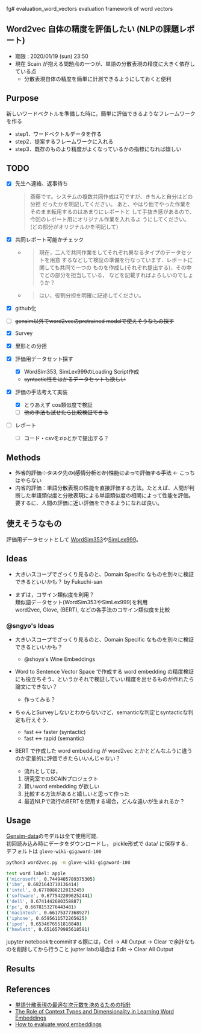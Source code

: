 fg# evaluation_word_vectors
evaluation framework of word vectors

## Word2vec 自体の精度を評価したい (NLPの課題レポート)
- 期限 : 2020/01/19 (sun) 23:50
- 現在 Scain が抱える問題点の一つが、単語の分散表現の精度に大きく依存している点
  - 分散表現自体の精度を簡単に計測できるようにしておくと便利
  
## Purpose
新しいワードベクトルを準備した時に，簡単に評価できるようなフレームワークを作る
- step1．ワードベクトルデータを作る
- step2．提案するフレームワークに入れる
- step3．既存のものより精度がよくなっているかの指標になれば嬉しい

## TODO
- [x] 先生へ連絡、返事待ち 
    > 斎藤です。システムの複数共同作成は可ですが、きちんと自分はどの分担
    だったかを明記してください。
    あと、やはり他でやった作業をそのまま転用するのはあまりにレポートと
    して手抜き感があるので、今回のレポート用にオリジナル作業を入れるよ
    うにしてください。(どの部分がオリジナルかを明記して)
- [x] 共同レポート可能かチェック
  - > 現在，二人で共同作業をしてそれぞれ異なるタイプのデータセットを用意
  するなどして検証の準備を行なっています．レポートに関しても共同で一つの
  ものを作成し(それぞれ提出する)，その中でどの部分を担当している，
  などを記載すればよろしいのでしょうか？
  - > はい、役割分担を明確に記述してください。
  
- [x] github化
- [ ] ~~gensim以外でword2vecのpretrained modelで使えそうなもの探す~~
- [x] Survey
- [x] 里形との分担
- [x] 評価用データセット探す
  - [x] WordSim353, SimLex999のLoading Script作成
  - ~~syntactic性をはかるデータセットも欲しい~~
- [x] 評価の手法考えて実装
  - [x] とりあえず cos類似度で検証
  - [ ] ~~他の手法も試せたら比較検証できる~~
- [ ] レポート
  - [ ] コード・csvをzipとかで提出する？


## Methods
- ~~外省的評価：タスク先の(感情分析とか)性能によって評価する手法~~  ← こっちはやらない
- 内省的評価：単語分散表現の性能を直接評価する方法。たとえば、人間が判断した単語類似度と分散表現による単語類似度の相関によって性能を評価。要するに、人間の評価に近い評価をできるようになれば良い。

## 使えそうなもの
評価用データセットとして [WordSim353](http://www.cs.technion.ac.il/~gabr/resources/data/wordsim353/)や[SimLex999](https://fh295.github.io//simlex.html)。

## Ideas
- 大きいスコープでざっくり見るのと、Domain Specific なものを別々に検証できるといいかも？ by Fukuchi-san

- まずは，コサイン類似度を利用？  
    類似語データセット(WordSim353やSimLex999)を利用  
    word2vec, Glove, (BERT), などの各手法のコサイン類似度を比較


### @sngyo's Ideas
- 大きいスコープでざっくり見るのと、Domain Specific なものを別々に検証できるといいかも？
  - @shoya's Wine Embeddings
- Word to Sentence Vector Space で作成する word embedding の精度検証にも役立ちそう、というかそれで検証していい精度を出せるものが作れたら論文にできない？
  - 作ってみる？
- ちゃんとSurveyしないとわからないけど，semanticな判定とsyntacticな判定も行えそう．
  - fast <-> faster  (syntactic)
  - fast <-> rapid  (semantic)

- BERT で作成した word embedding が word2vec とかとどんなふうに違うのか定量的に評価できたらいいんじゃない？
  - 流れとしては，
  1. 研究室でのSCAINプロジェクト
  2. 賢いword embedding が欲しい
  3. 比較する方法があると嬉しいと思って作った
  4. 最近NLPで流行のBERTを使用する場合，どんな違いが生まれるか？


## Usage
[Gensim-data](https://github.com/RaRe-Technologies/gensim-data)のモデルは全て使用可能.  
初回読み込み時にデータをダウンロードし， pickle形式で data/ に保存する．  
デフォルトは `glove-wiki-gigaword-100`
```bash
python3 word2vec.py -m glove-wiki-gigaword-100

test word label: apple
('microsoft', 0.7449405789375305)
('ibm', 0.6821643710136414)
('intel', 0.6778088212013245)
('software', 0.6775422096252441)
('dell', 0.6741442680358887)
('pc', 0.6678153276443481)
('macintosh', 0.66175377368927)
('iphone', 0.6595611572265625)
('ipod', 0.6534676551818848)
('hewlett', 0.6516579985618591)
```

jupyter notebookをcommitする際には，Cell -> All Output -> Clear で余計なものを削除してから行うこと
jupter labの場合は Edit -> Clear All Output


## Results

## References
- [単語分散表現の最適な次元数を決めるための指針](https://qiita.com/Hironsan/items/01fd880f1522e2025a78)
- [The Role of Context Types and Dimensionality in Learning Word Embeddings](https://arxiv.org/abs/1601.00893)
- [How to evaluate word embeddings](https://www.quora.com/How-do-I-evaluate-word-embeddings)
